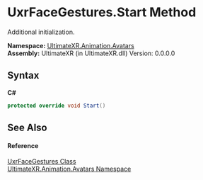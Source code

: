 # UxrFaceGestures.Start Method 
 

Additional initialization.

**Namespace:**&nbsp;<a href="N_UltimateXR_Animation_Avatars">UltimateXR.Animation.Avatars</a><br />**Assembly:**&nbsp;UltimateXR (in UltimateXR.dll) Version: 0.0.0.0

## Syntax

**C#**<br />
``` C#
protected override void Start()
```


## See Also


#### Reference
<a href="T_UltimateXR_Animation_Avatars_UxrFaceGestures">UxrFaceGestures Class</a><br /><a href="N_UltimateXR_Animation_Avatars">UltimateXR.Animation.Avatars Namespace</a><br />